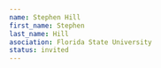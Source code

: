 ```yaml
---
name: Stephen Hill
first_name: Stephen
last_name: Hill
asociation: Florida State University 
status: invited
---
```

